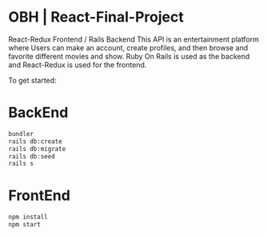 # OBH | React-Final-Project
React-Redux Frontend / Rails Backend
This API is an entertainment platform where Users can make an account, create profiles, and then browse and favorite different movies and show. Ruby On Rails is used as the backend and React-Redux is used for the frontend.



To get started:

# BackEnd
```bash
bundler
rails db:create
rails db:migrate
rails db:seed
rails s
```
# FrontEnd
```bash
npm install
npm start
```
